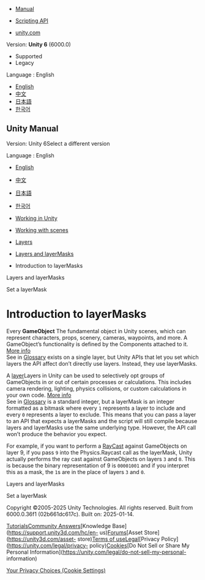 [](https://docs.unity3d.com)

  * [Manual](../Manual/index.html)
  * [Scripting API](../ScriptReference/index.html)

  * [unity.com](https://unity.com/)

Version: **Unity 6** (6000.0)

  * Supported
  * Legacy

Language : English

  * [English](/Manual/layermask-introduction.html)
  * [中文](/cn/current/Manual/layermask-introduction.html)
  * [日本語](/ja/current/Manual/layermask-introduction.html)
  * [한국어](/kr/current/Manual/layermask-introduction.html)

[](https://docs.unity3d.com)

## Unity Manual

Version: Unity 6Select a different version

Language : English

  * [English](/Manual/layermask-introduction.html)
  * [中文](/cn/current/Manual/layermask-introduction.html)
  * [日本語](/ja/current/Manual/layermask-introduction.html)
  * [한국어](/kr/current/Manual/layermask-introduction.html)

  * [Working in Unity](working-in-unity.html)
  * [Working with scenes](working-with-scenes.html)
  * [Layers](Layers.html)
  * [Layers and layerMasks](layers-and-layermasks.html)
  * Introduction to layerMasks

[](layers-and-layermasks.html)

Layers and layerMasks

[](layermask-set.html)

Set a layerMask

# Introduction to layerMasks

Every **GameObject** The fundamental object in Unity scenes, which can
represent characters, props, scenery, cameras, waypoints, and more. A
GameObject’s functionality is defined by the Components attached to it. [More
info](class-GameObject.html)  
See in [Glossary](Glossary.html#GameObject) exists on a single layer, but
Unity APIs that let you set which layers the API affect don’t directly use
layers. Instead, they use layerMasks.

A [layer](../ScriptReference/GameObject-layer.html)Layers in Unity can be used
to selectively opt groups of GameObjects in or out of certain processes or
calculations. This includes camera rendering, lighting, physics collisions, or
custom calculations in your own code. [More info](Layers.html)  
See in [Glossary](Glossary.html#Layer) is a standard integer, but a layerMask
is an integer formatted as a bitmask where every `1` represents a layer to
include and every `0` represents a layer to exclude. This means that you can
pass a layer to an API that expects a layerMasks and the script will still
compile because layers and layerMasks use the same underlying type. However,
the API call won’t produce the behavior you expect.

For example, if you want to perform a
[RayCast](../ScriptReference/Physics.Raycast.html) against GameObjects on
layer 9, if you pass `9` into the Physics.Raycast call as the layerMask, Unity
actually performs the ray cast against GameObjects on layers `3` and `0`. This
is because the binary representation of 9 is `00001001` and if you interpret
this as a mask, the `1`s are in the place of layers `3` and `0`.

[](layers-and-layermasks.html)

Layers and layerMasks

[](layermask-set.html)

Set a layerMask

Copyright ©2005-2025 Unity Technologies. All rights reserved. Built from
6000.0.36f1 (02b661dc617c). Built on: 2025-01-14.

[Tutorials](https://learn.unity.com/)[Community
Answers](https://answers.unity3d.com)[Knowledge
Base](https://support.unity3d.com/hc/en-
us)[Forums](https://forum.unity3d.com)[Asset Store](https://unity3d.com/asset-
store)[Terms of
use](https://docs.unity3d.com/Manual/TermsOfUse.html)[Legal](https://unity.com/legal)[Privacy
Policy](https://unity.com/legal/privacy-
policy)[Cookies](https://unity.com/legal/cookie-policy)[Do Not Sell or Share
My Personal Information](https://unity.com/legal/do-not-sell-my-personal-
information)

[Your Privacy Choices (Cookie Settings)](javascript:void\(0\);)

